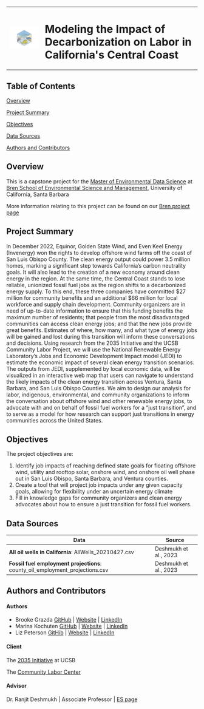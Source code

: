 <table>
  <tr>
    <td>
      <img src="https://github.com/DeCCCarb/.github/blob/main/profile/DeCCCarb_Hex.png" 
           alt="DeCCCarb Capstone group logo: hex sticker with solar panel, floating offshore wind, smoke stack, and hard hat with wrench" 
           width="400">
    </td>
    <td>
      <h1>
        Modeling the Impact of Decarbonization on Labor in California's Central Coast
      </h1>
  </tr>
</table>


## Table of Contents 
[Overview](#overview)

[Project Summary](#project-summary)

[Objectives](#objectives)

[Data Sources](#data-sources)

[Authors and Contributors](#authors-and-contributors) 


## Overview

This is a capstone project for the [Master of Environmental Data Science](https://bren.ucsb.edu/masters-programs/master-environmental-data-science) at [Bren School of Environmental Science and Management](https://bren.ucsb.edu/), University of California, Santa Barbara

More information relating to this project can be found on our [Bren project page]()

## Project Summary

In December 2022, Equinor, Golden State Wind, and Even Keel Energy (Invenergy) won the rights to develop offshore wind farms off the coast of San Luis Obispo County. The clean energy output could power 3.5 million homes, marking a significant step towards California’s carbon neutrality goals. It will also lead to the creation of a new economy around clean energy in the region. At the same time, the Central Coast stands to lose reliable, unionized fossil fuel jobs as the region shifts to a decarbonized energy supply. To this end, these three companies have committed $27 million for community benefits and an additional $66 million for local workforce and supply chain development. Community organizers are in need of up-to-date information to ensure that this funding benefits the maximum number of residents; that people from the most disadvantaged communities can access clean energy jobs; and that the new jobs provide great benefits. Estimates of where, how many, and what type of energy jobs will be gained and lost during this transition will inform these conversations and decisions. Using research from the 2035 Initiative and the UCSB Community Labor Project, we will use the National Renewable Energy Laboratory’s Jobs and Economic Development Impact model (JEDI) to estimate the economic impact of several clean energy transition scenarios. The outputs from JEDI, supplemented by local economic data, will be visualized in an interactive web map that users can navigate to understand the likely impacts of the clean energy transition across Ventura, Santa Barbara, and San Luis Obispo Counties. We aim to design our analysis for labor, indigenous, environmental, and community organizations to inform the conversation about offshore wind and other renewable energy jobs, to advocate with and on behalf of fossil fuel workers for a “just transition”, and to serve as a model for how research can support just transitions in energy communities across the United States.

## Objectives 

The project objectives are:

1. Identify job impacts of reaching defined state goals for floating offshore wind, utility and rooftop solar, onshore wind, and onshore oil well phase out in San Luis Obispo, Santa Barbara, and Ventura counties. 
2. Create a tool that will project job impacts under any given capacity goals, allowing for flexibility under an uncertain energy climate
3. Fill in knowledge gaps for community organizers and clean energy advocates about how to ensure a just transition for fossil fuel workers. 


## Data Sources 

| Data                                                                                         | Source 
| -------------------------------------------------------------------------------------------- | ------------------------------------- |
| **All oil wells in California**: AllWells_20210427.csv | Deshmukh et al., 2023 |
| **Fossil fuel employment projections**: county_oil_employment_projections.csv | Deshmukh et al., 2023  |

## Authors and Contributors 

#### Authors 

- Brooke Grazda  [GitHub](https://github.com/bgrazda) | [Website](https://bgrazda.github.io/) | [LinkedIn](https://www.linkedin.com/in/brooke-grazda-a02248217/) 
- Marina Kochuten  [GitHub](https://github.com/marinakochuten) | [Website](https://marinakochuten.github.io/) | [LinkedIn](https://www.linkedin.com/in/marina-kochuten-4786b6324/) 
- Liz Peterson  [GitHib](https://github.com/egp4aq) | [Website](https://egp4aq.github.io/) | [LinkedIn](https://www.linkedin.com/in/elizabeth-peterson-85046b204/)
 
#### Client 

The [2035 Initiative](https://www.2035initiative.com/) at UCSB

The [Community Labor Center](https://laborcenter.ucsb.edu/)

#### Advisor 

Dr. Ranjit Deshmukh | Associate Professor | [ES page](https://es.ucsb.edu/people/ranjit-deshmukh)
